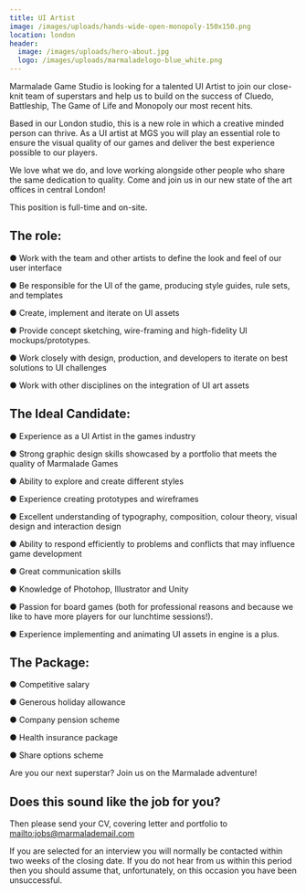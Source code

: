 ```yaml
---
title: UI Artist
image: /images/uploads/hands-wide-open-monopoly-150x150.png
location: london
header:
  image: /images/uploads/hero-about.jpg
  logo: /images/uploads/marmaladelogo-blue_white.png
---
```

Marmalade Game Studio is looking for a talented  UI Artist to join our close-knit team of superstars and help us to build on the success of Cluedo, Battleship, The Game of Life and Monopoly our most recent hits. 

Based in our London studio, this is a new role in which a creative minded person can thrive. As a UI  artist at MGS you will play an essential role to ensure the visual quality of our games and deliver the best experience possible to our players.

We love what we do, and love working alongside other people who share the same dedication to quality. Come and join us in our new state of the art offices in central London!

This position is full-time and on-site.

## The role:

● Work with the team and other artists to define the look and feel of our user interface

● Be responsible for the UI of the game, producing style guides, rule sets, and templates

● Create, implement and iterate on UI assets

● Provide concept sketching, wire-framing and high-fidelity UI mockups/prototypes.

● Work closely with design, production, and developers to iterate on best solutions to UI challenges

● Work with other disciplines on the integration of UI art assets 

## The Ideal Candidate:

● Experience as a UI Artist in the games industry

● Strong graphic design skills showcased by a portfolio that meets the quality of Marmalade Games

● Ability to explore and create different styles 

● Experience creating prototypes and wireframes

● Excellent understanding of typography, composition, colour theory, visual design and interaction design

● Ability to respond efficiently to problems and conflicts that may influence game development

● Great communication skills

● Knowledge of Photohop, Illustrator and Unity 

● Passion for board games (both for professional reasons and because we like to have more players for our lunchtime sessions!).

● Experience implementing and animating UI assets in engine is a plus.

## The Package:

● Competitive salary

● Generous holiday allowance

● Company pension scheme

● Health insurance package

● Share options scheme

Are you our next superstar? Join us on the Marmalade adventure! 

## Does this sound like the job for you?

Then please send your CV, covering letter  and portfolio to <mailto:jobs@marmalademail.com>

If you are selected for an interview you will normally be contacted within two weeks of the closing date. If you do not hear from us within this period then you should assume that, unfortunately, on this occasion you have been unsuccessful.
